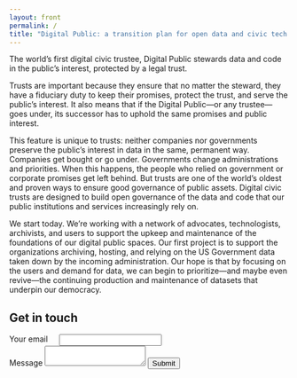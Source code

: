 ```yaml
---
layout: front
permalink: /
title: "Digital Public: a transition plan for open data and civic tech."
---
```

The world’s first digital civic trustee, Digital Public stewards data and code in the public’s interest, protected by a legal trust. 

Trusts are important because they ensure that no matter the steward, they have a fiduciary duty to keep their promises, protect the trust, and serve the public’s interest. It also means that if the Digital Public—or any trustee—goes under, its successor has to uphold the same promises and public interest. 

This feature is unique to trusts: neither companies nor governments preserve the public’s interest in data in the same, permanent way. Companies get bought or go under. Governments change administrations and priorities. When this happens, the people who relied on government or corporate promises get left behind. But trusts are one of the world’s oldest and proven ways to ensure good governance of public assets. Digital civic trusts are designed to build open governance of the data and code that our public institutions and services increasingly rely on. 

We start today. We’re working with a network of advocates, technologists, archivists, and users to support the upkeep and maintenance of the foundations of our digital public spaces. Our first project is to support the organizations archiving, hosting, and relying on the US Government data taken down by the incoming administration. Our hope is that by focusing on the users and demand for data, we can begin to prioritize—and maybe even revive—the continuing production and maintenance of datasets that underpin our democracy. 


## Get in touch

<form action="https://formspree.io/keith.porcaro+trusts@gmail.com"
      method="POST">
  <div class="row">
    <div class="six columns">
      <label for="email">Your email</label>
      <input class="u-full-width" type="email" name="_replyto" id="email">
    </div>
    
  </div>
  <label for="message">Message</label>
  <textarea class="u-full-width" name="message" id="message"></textarea>
  <input type="text" name="_gotcha" style="display:none" />
  <input class="button-primary" type="submit" value="Submit">
</form>